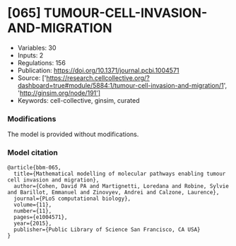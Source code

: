 # \[065\] TUMOUR-CELL-INVASION-AND-MIGRATION

 - Variables: 30
 - Inputs: 2
 - Regulations: 156
 - Publication: https://doi.org/10.1371/journal.pcbi.1004571
 - Source: ['https://research.cellcollective.org/?dashboard=true#module/5884:1/tumour-cell-invasion-and-migration/1', 'http://ginsim.org/node/191']
 - Keywords: cell-collective, ginsim, curated


### Modifications

The model is provided without modifications.

### Model citation

```
@article{bbm-065,
  title={Mathematical modelling of molecular pathways enabling tumour cell invasion and migration},
  author={Cohen, David PA and Martignetti, Loredana and Robine, Sylvie and Barillot, Emmanuel and Zinovyev, Andrei and Calzone, Laurence},
  journal={PLoS computational biology},
  volume={11},
  number={11},
  pages={e1004571},
  year={2015},
  publisher={Public Library of Science San Francisco, CA USA}
}

```

